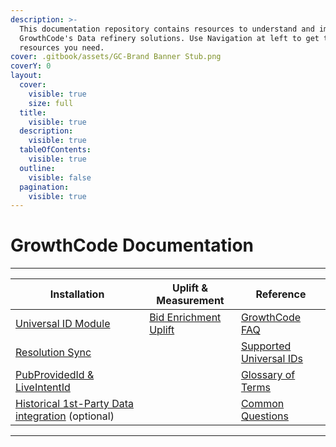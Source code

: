 ```yaml
---
description: >-
  This documentation repository contains resources to understand and implement
  GrowthCode's Data refinery solutions. Use Navigation at left to get to the
  resources you need.
cover: .gitbook/assets/GC-Brand Banner Stub.png
coverY: 0
layout:
  cover:
    visible: true
    size: full
  title:
    visible: true
  description:
    visible: true
  tableOfContents:
    visible: true
  outline:
    visible: false
  pagination:
    visible: true
---
```


# GrowthCode Documentation

***

| Installation                                                                                                                              | Uplift & Measurement                                                                                                  | Reference                                                                        |
| ----------------------------------------------------------------------------------------------------------------------------------------- | --------------------------------------------------------------------------------------------------------------------- | -------------------------------------------------------------------------------- |
| [Universal ID Module](broken-reference)                                                                                                   | [Bid Enrichment Uplift](uplift-and-measurement/growthcode-bid-enrichment-uplift-measurement-with-prebid-analytics.md) | [GrowthCode FAQ](reference/growthcode-faq.md)                                    |
| [Resolution Sync](installation-guides/installation-instructions-growthcode-universal-id-module-uim.md)                                    |                                                                                                                       | [Supported Universal IDs](reference/supported-universal-identifiers.md)          |
| [PubProvidedId & LiveIntentId](installation-guides/installation-instructions-pubprovidedid-and-liveintentid-module.md)                    |                                                                                                                       | [Glossary of Terms](reference/growthcode-identity-and-data-glossary-of-terms.md) |
| [Historical 1st-Party Data integration](installation-guides/install-guide-historical-first-party-data-integration-optional.md) (optional) |                                                                                                                       | [Common Questions](reference/common-questions.md)                                |





***
